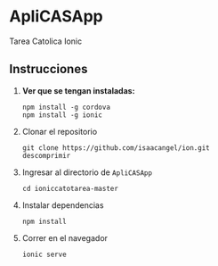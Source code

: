# ApliCASApp

Tarea Catolica Ionic 

## Instrucciones


1. **Ver que se tengan instaladas:**
    ```
    npm install -g cordova
    npm install -g ionic
    ```

2. Clonar el repositorio
    ```
    git clone https://github.com/isaacangel/ion.git
    descomprimir
    ```

3. Ingresar al directorio de `ApliCASApp`
    ```
    cd ioniccatotarea-master
    ```

4. Instalar dependencias
    ```
    npm install
    ```
  
5. Correr en el navegador
    ```
    ionic serve
    ```
